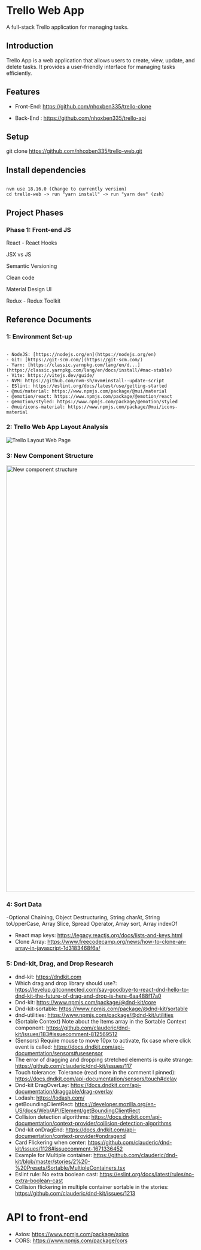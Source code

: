 # Trello Web App
A full-stack Trello application for managing tasks.

## Introduction
Trello App is a web application that allows users to create, view, update, and delete tasks. It provides a user-friendly interface for managing tasks efficiently.

## Features

- Front-End: https://github.com/nhoxben335/trello-clone

- Back-End : https://github.com/nhoxben335/trello-api

## Setup

git clone https://github.com/nhoxben335/trello-web.git

## Install dependencies

```

nvm use 18.16.0 (Change to currently version)
cd trello-web -> run "yarn install" -> run "yarn dev" (zsh)

```

## Project Phases
### Phase 1: Front-end JS
React - React Hooks

JSX vs JS

Semantic Versioning

Clean code

Material Design UI

Redux - Redux Toolkit

## Reference Documents
### 1: Environment Set-up

```

- NodeJS: [https://nodejs.org/en](https://nodejs.org/en)
- Git: [https://git-scm.com/](https://git-scm.com/)
- Yarn: [https://classic.yarnpkg.com/lang/en/d...](https://classic.yarnpkg.com/lang/en/docs/install/#mac-stable)
- Vite: https://vitejs.dev/guide/
- NVM: https://github.com/nvm-sh/nvm#install--update-script
- ESlint: https://eslint.org/docs/latest/use/getting-started
- @mui/material: https://www.npmjs.com/package/@mui/material
- @emotion/react: https://www.npmjs.com/package/@emotion/react
- @emotion/styled: https://www.npmjs.com/package/@emotion/styled
- @mui/icons-material: https://www.npmjs.com/package/@mui/icons-material

```

### 2: Trello Web App Layout Analysis

![Trello Layout Web Page](https://github.com/nhoxben335/trello-clone/assets/76023735/2c1e5b30-8ca4-4225-91c5-da89b62c9342)

### 3: New Component Structure

<img width="1139" alt="New component structure" src="https://github.com/nhoxben335/trello-clone/assets/76023735/59e66226-cb86-4c6a-b6e2-e8e3ceafc87f">

### 4: Sort Data 
-Optional Chaining, Object Destructuring, String charAt, String toUpperCase, Array Slice, Spread Operator, Array sort, Array indexOf
- React map keys:
https://legacy.reactjs.org/docs/lists-and-keys.html
- Clone Array:
https://www.freecodecamp.org/news/how-to-clone-an-array-in-javascript-1d3183468f6a/

### 5: Dnd-kit, Drag, and Drop Research
- dnd-kit: https://dndkit.com
- Which drag and drop library should use?: https://levelup.gitconnected.com/say-goodbye-to-react-dnd-hello-to-dnd-kit-the-future-of-drag-and-drop-is-here-6aa488f17a0
- Dnd-kit: https://www.npmjs.com/package/@dnd-kit/core
- Dnd-kit-sortable: https://www.npmjs.com/package/@dnd-kit/sortable
- dnd-utilities: https://www.npmjs.com/package/@dnd-kit/utilities
- (Sortable Context) Note about the Items array in the Sortable Context component: https://github.com/clauderic/dnd-kit/issues/183#issuecomment-812569512
- (Sensors) Require mouse to move 10px to activate, fix case where click event is called: https://docs.dndkit.com/api-documentation/sensors#usesensor
- The error of dragging and dropping stretched elements is quite strange: https://github.com/clauderic/dnd-kit/issues/117
- Touch tolerance: Tolerance (read more in the comment I pinned): https://docs.dndkit.com/api-documentation/sensors/touch#delay
- Dnd-kit DragOverLay: https://docs.dndkit.com/api-documentation/draggable/drag-overlay
- Lodash: https://lodash.com/
- getBoundingClientRect: https://developer.mozilla.org/en-US/docs/Web/API/Element/getBoundingClientRect
- Collision detection algorithms: https://docs.dndkit.com/api-documentation/context-provider/collision-detection-algorithms
- Dnd-kit onDragEnd: https://docs.dndkit.com/api-documentation/context-provider#ondragend
- Card Flickering when center: https://github.com/clauderic/dnd-kit/issues/1128#issuecomment-1671336452
- Example for Multiple container: https://github.com/clauderic/dnd-kit/blob/master/stories/2%20-%20Presets/Sortable/MultipleContainers.tsx
- Eslint rule: No extra boolean cast: https://eslint.org/docs/latest/rules/no-extra-boolean-cast
- Collision flickering in multiple container sortable in the stories: https://github.com/clauderic/dnd-kit/issues/1213

# API to front-end
- Axios: https://www.npmjs.com/package/axios
- CORS: https://www.npmjs.com/package/cors